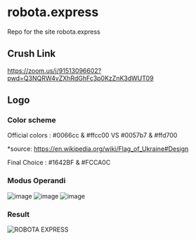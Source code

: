 # robota.express

Repo for the site robota.express

## Crush Link

https://zoom.us/j/91513096602?pwd=Q3NQRW4vZXhRdGhFc3p0KzZnK3dWUT09

## Logo

### Color scheme

Official colors : #0066cc & #ffcc00 VS #0057b7 & #ffd700

*source: https://en.wikipedia.org/wiki/Flag_of_Ukraine#Design

Final Choice : #1642BF & #FCCA0C

### Modus Operandi

![image](https://user-images.githubusercontent.com/47665233/156931313-5e1c6c76-c985-4251-9380-70a45b68b858.png)
![image](https://user-images.githubusercontent.com/47665233/156931353-e8b49276-7de5-48f1-8472-8a52165a03e0.png)
![image](https://user-images.githubusercontent.com/47665233/156931338-e55c455c-440f-402a-ac06-6ad3bb226fb3.png)

### Result

![ROBOTA EXPRESS](https://user-images.githubusercontent.com/47665233/156931446-fe7d7e0f-f0cd-438b-abc9-03d30f85f8a3.svg)

